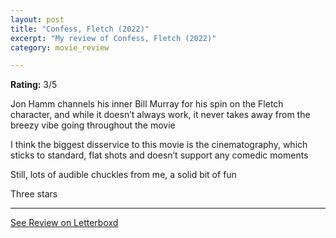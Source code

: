 ```yaml
---
layout: post
title: "Confess, Fletch (2022)"
excerpt: "My review of Confess, Fletch (2022)"
category: movie_review

---
```


**Rating:** 3/5

Jon Hamm channels his inner Bill Murray for his spin on the Fletch character, and while it doesn’t always work, it never takes away from the breezy vibe going throughout the movie

I think the biggest disservice to this movie is the cinematography, which sticks to standard, flat shots and doesn’t support any comedic moments

Still, lots of audible chuckles from me, a solid bit of fun

Three stars

<hr>

[See Review on Letterboxd](https://boxd.it/3yl9gz)
